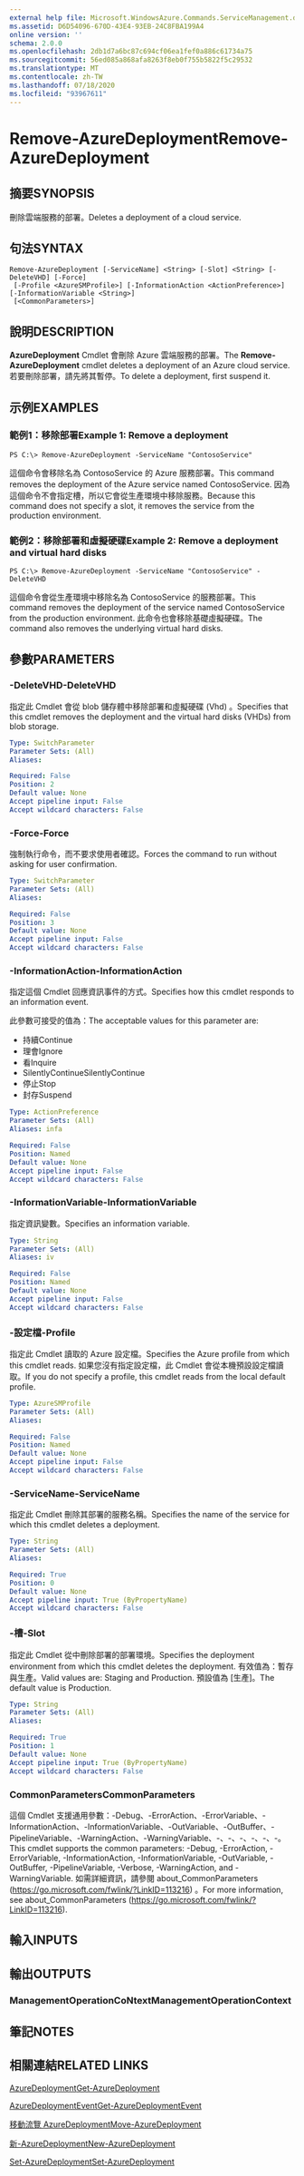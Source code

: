 ```yaml
---
external help file: Microsoft.WindowsAzure.Commands.ServiceManagement.dll-Help.xml
ms.assetid: D6D54096-670D-43E4-93EB-24C8FBA199A4
online version: ''
schema: 2.0.0
ms.openlocfilehash: 2db1d7a6bc87c694cf06ea1fef0a886c61734a75
ms.sourcegitcommit: 56ed085a868afa8263f8eb0f755b5822f5c29532
ms.translationtype: MT
ms.contentlocale: zh-TW
ms.lasthandoff: 07/18/2020
ms.locfileid: "93967611"
---
```

# <span data-ttu-id="909ab-101">Remove-AzureDeployment</span><span class="sxs-lookup"><span data-stu-id="909ab-101">Remove-AzureDeployment</span></span>

## <span data-ttu-id="909ab-102">摘要</span><span class="sxs-lookup"><span data-stu-id="909ab-102">SYNOPSIS</span></span>
<span data-ttu-id="909ab-103">刪除雲端服務的部署。</span><span class="sxs-lookup"><span data-stu-id="909ab-103">Deletes a deployment of a cloud service.</span></span>

## <span data-ttu-id="909ab-104">句法</span><span class="sxs-lookup"><span data-stu-id="909ab-104">SYNTAX</span></span>

```
Remove-AzureDeployment [-ServiceName] <String> [-Slot] <String> [-DeleteVHD] [-Force]
 [-Profile <AzureSMProfile>] [-InformationAction <ActionPreference>] [-InformationVariable <String>]
 [<CommonParameters>]
```

## <span data-ttu-id="909ab-105">說明</span><span class="sxs-lookup"><span data-stu-id="909ab-105">DESCRIPTION</span></span>
<span data-ttu-id="909ab-106">**AzureDeployment** Cmdlet 會刪除 Azure 雲端服務的部署。</span><span class="sxs-lookup"><span data-stu-id="909ab-106">The **Remove-AzureDeployment** cmdlet deletes a deployment of an Azure cloud service.</span></span>
<span data-ttu-id="909ab-107">若要刪除部署，請先將其暫停。</span><span class="sxs-lookup"><span data-stu-id="909ab-107">To delete a deployment, first suspend it.</span></span>

## <span data-ttu-id="909ab-108">示例</span><span class="sxs-lookup"><span data-stu-id="909ab-108">EXAMPLES</span></span>

### <span data-ttu-id="909ab-109">範例1：移除部署</span><span class="sxs-lookup"><span data-stu-id="909ab-109">Example 1: Remove a deployment</span></span>
```
PS C:\> Remove-AzureDeployment -ServiceName "ContosoService"
```

<span data-ttu-id="909ab-110">這個命令會移除名為 ContosoService 的 Azure 服務部署。</span><span class="sxs-lookup"><span data-stu-id="909ab-110">This command removes the deployment of the Azure service named ContosoService.</span></span>
<span data-ttu-id="909ab-111">因為這個命令不會指定槽，所以它會從生產環境中移除服務。</span><span class="sxs-lookup"><span data-stu-id="909ab-111">Because this command does not specify a slot, it removes the service from the production environment.</span></span>

### <span data-ttu-id="909ab-112">範例2：移除部署和虛擬硬碟</span><span class="sxs-lookup"><span data-stu-id="909ab-112">Example 2: Remove a deployment and virtual hard disks</span></span>
```
PS C:\> Remove-AzureDeployment -ServiceName "ContosoService" -DeleteVHD
```

<span data-ttu-id="909ab-113">這個命令會從生產環境中移除名為 ContosoService 的服務部署。</span><span class="sxs-lookup"><span data-stu-id="909ab-113">This command removes the deployment of the service named ContosoService from the production environment.</span></span>
<span data-ttu-id="909ab-114">此命令也會移除基礎虛擬硬碟。</span><span class="sxs-lookup"><span data-stu-id="909ab-114">The command also removes the underlying virtual hard disks.</span></span>

## <span data-ttu-id="909ab-115">參數</span><span class="sxs-lookup"><span data-stu-id="909ab-115">PARAMETERS</span></span>

### <span data-ttu-id="909ab-116">-DeleteVHD</span><span class="sxs-lookup"><span data-stu-id="909ab-116">-DeleteVHD</span></span>
<span data-ttu-id="909ab-117">指定此 Cmdlet 會從 blob 儲存體中移除部署和虛擬硬碟 (Vhd) 。</span><span class="sxs-lookup"><span data-stu-id="909ab-117">Specifies that this cmdlet removes the deployment and the virtual hard disks (VHDs) from blob storage.</span></span>

```yaml
Type: SwitchParameter
Parameter Sets: (All)
Aliases: 

Required: False
Position: 2
Default value: None
Accept pipeline input: False
Accept wildcard characters: False
```

### <span data-ttu-id="909ab-118">-Force</span><span class="sxs-lookup"><span data-stu-id="909ab-118">-Force</span></span>
<span data-ttu-id="909ab-119">強制執行命令，而不要求使用者確認。</span><span class="sxs-lookup"><span data-stu-id="909ab-119">Forces the command to run without asking for user confirmation.</span></span>

```yaml
Type: SwitchParameter
Parameter Sets: (All)
Aliases: 

Required: False
Position: 3
Default value: None
Accept pipeline input: False
Accept wildcard characters: False
```

### <span data-ttu-id="909ab-120">-InformationAction</span><span class="sxs-lookup"><span data-stu-id="909ab-120">-InformationAction</span></span>
<span data-ttu-id="909ab-121">指定這個 Cmdlet 回應資訊事件的方式。</span><span class="sxs-lookup"><span data-stu-id="909ab-121">Specifies how this cmdlet responds to an information event.</span></span>

<span data-ttu-id="909ab-122">此參數可接受的值為：</span><span class="sxs-lookup"><span data-stu-id="909ab-122">The acceptable values for this parameter are:</span></span>

- <span data-ttu-id="909ab-123">持續</span><span class="sxs-lookup"><span data-stu-id="909ab-123">Continue</span></span>
- <span data-ttu-id="909ab-124">理會</span><span class="sxs-lookup"><span data-stu-id="909ab-124">Ignore</span></span>
- <span data-ttu-id="909ab-125">看</span><span class="sxs-lookup"><span data-stu-id="909ab-125">Inquire</span></span>
- <span data-ttu-id="909ab-126">SilentlyContinue</span><span class="sxs-lookup"><span data-stu-id="909ab-126">SilentlyContinue</span></span>
- <span data-ttu-id="909ab-127">停止</span><span class="sxs-lookup"><span data-stu-id="909ab-127">Stop</span></span>
- <span data-ttu-id="909ab-128">封存</span><span class="sxs-lookup"><span data-stu-id="909ab-128">Suspend</span></span>

```yaml
Type: ActionPreference
Parameter Sets: (All)
Aliases: infa

Required: False
Position: Named
Default value: None
Accept pipeline input: False
Accept wildcard characters: False
```

### <span data-ttu-id="909ab-129">-InformationVariable</span><span class="sxs-lookup"><span data-stu-id="909ab-129">-InformationVariable</span></span>
<span data-ttu-id="909ab-130">指定資訊變數。</span><span class="sxs-lookup"><span data-stu-id="909ab-130">Specifies an information variable.</span></span>

```yaml
Type: String
Parameter Sets: (All)
Aliases: iv

Required: False
Position: Named
Default value: None
Accept pipeline input: False
Accept wildcard characters: False
```

### <span data-ttu-id="909ab-131">-設定檔</span><span class="sxs-lookup"><span data-stu-id="909ab-131">-Profile</span></span>
<span data-ttu-id="909ab-132">指定此 Cmdlet 讀取的 Azure 設定檔。</span><span class="sxs-lookup"><span data-stu-id="909ab-132">Specifies the Azure profile from which this cmdlet reads.</span></span>
<span data-ttu-id="909ab-133">如果您沒有指定設定檔，此 Cmdlet 會從本機預設設定檔讀取。</span><span class="sxs-lookup"><span data-stu-id="909ab-133">If you do not specify a profile, this cmdlet reads from the local default profile.</span></span>

```yaml
Type: AzureSMProfile
Parameter Sets: (All)
Aliases: 

Required: False
Position: Named
Default value: None
Accept pipeline input: False
Accept wildcard characters: False
```

### <span data-ttu-id="909ab-134">-ServiceName</span><span class="sxs-lookup"><span data-stu-id="909ab-134">-ServiceName</span></span>
<span data-ttu-id="909ab-135">指定此 Cmdlet 刪除其部署的服務名稱。</span><span class="sxs-lookup"><span data-stu-id="909ab-135">Specifies the name of the service for which this cmdlet deletes a deployment.</span></span>

```yaml
Type: String
Parameter Sets: (All)
Aliases: 

Required: True
Position: 0
Default value: None
Accept pipeline input: True (ByPropertyName)
Accept wildcard characters: False
```

### <span data-ttu-id="909ab-136">-槽</span><span class="sxs-lookup"><span data-stu-id="909ab-136">-Slot</span></span>
<span data-ttu-id="909ab-137">指定此 Cmdlet 從中刪除部署的部署環境。</span><span class="sxs-lookup"><span data-stu-id="909ab-137">Specifies the deployment environment from which this cmdlet deletes the deployment.</span></span>
<span data-ttu-id="909ab-138">有效值為：暫存與生產。</span><span class="sxs-lookup"><span data-stu-id="909ab-138">Valid values are: Staging and Production.</span></span>
<span data-ttu-id="909ab-139">預設值為 [生產]。</span><span class="sxs-lookup"><span data-stu-id="909ab-139">The default value is Production.</span></span>

```yaml
Type: String
Parameter Sets: (All)
Aliases: 

Required: True
Position: 1
Default value: None
Accept pipeline input: True (ByPropertyName)
Accept wildcard characters: False
```

### <span data-ttu-id="909ab-140">CommonParameters</span><span class="sxs-lookup"><span data-stu-id="909ab-140">CommonParameters</span></span>
<span data-ttu-id="909ab-141">這個 Cmdlet 支援通用參數：-Debug、-ErrorAction、-ErrorVariable、-InformationAction、-InformationVariable、-OutVariable、-OutBuffer、-PipelineVariable、-WarningAction、-WarningVariable、-、-、-、-、-、-。</span><span class="sxs-lookup"><span data-stu-id="909ab-141">This cmdlet supports the common parameters: -Debug, -ErrorAction, -ErrorVariable, -InformationAction, -InformationVariable, -OutVariable, -OutBuffer, -PipelineVariable, -Verbose, -WarningAction, and -WarningVariable.</span></span> <span data-ttu-id="909ab-142">如需詳細資訊，請參閱 about_CommonParameters (https://go.microsoft.com/fwlink/?LinkID=113216) 。</span><span class="sxs-lookup"><span data-stu-id="909ab-142">For more information, see about_CommonParameters (https://go.microsoft.com/fwlink/?LinkID=113216).</span></span>

## <span data-ttu-id="909ab-143">輸入</span><span class="sxs-lookup"><span data-stu-id="909ab-143">INPUTS</span></span>

## <span data-ttu-id="909ab-144">輸出</span><span class="sxs-lookup"><span data-stu-id="909ab-144">OUTPUTS</span></span>

### <span data-ttu-id="909ab-145">ManagementOperationCoNtext</span><span class="sxs-lookup"><span data-stu-id="909ab-145">ManagementOperationContext</span></span>

## <span data-ttu-id="909ab-146">筆記</span><span class="sxs-lookup"><span data-stu-id="909ab-146">NOTES</span></span>

## <span data-ttu-id="909ab-147">相關連結</span><span class="sxs-lookup"><span data-stu-id="909ab-147">RELATED LINKS</span></span>

[<span data-ttu-id="909ab-148">AzureDeployment</span><span class="sxs-lookup"><span data-stu-id="909ab-148">Get-AzureDeployment</span></span>](./Get-AzureDeployment.md)

[<span data-ttu-id="909ab-149">AzureDeploymentEvent</span><span class="sxs-lookup"><span data-stu-id="909ab-149">Get-AzureDeploymentEvent</span></span>](./Get-AzureDeploymentEvent.md)

[<span data-ttu-id="909ab-150">移動流覽 AzureDeployment</span><span class="sxs-lookup"><span data-stu-id="909ab-150">Move-AzureDeployment</span></span>](./Move-AzureDeployment.md)

[<span data-ttu-id="909ab-151">新-AzureDeployment</span><span class="sxs-lookup"><span data-stu-id="909ab-151">New-AzureDeployment</span></span>](./New-AzureDeployment.md)

[<span data-ttu-id="909ab-152">Set-AzureDeployment</span><span class="sxs-lookup"><span data-stu-id="909ab-152">Set-AzureDeployment</span></span>](./Set-AzureDeployment.md)


